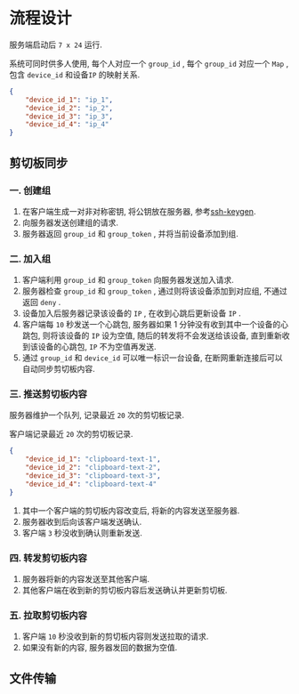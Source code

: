 # 流程设计

服务端启动后 `7 x 24` 运行.

系统可同时供多人使用, 每个人对应一个 `group_id` , 每个 `group_id` 对应一个 `Map` , 包含 `device_id` 和设备`IP` 的映射关系.

```json
{
	"device_id_1": "ip_1",
	"device_id_2": "ip_2",
	"device_id_3": "ip_3",
	"device_id_4": "ip_4"
}
```

## 剪切板同步

### 一. 创建组

1. 在客户端生成一对非对称密钥, 将公钥放在服务器, 参考[ssh-keygen](https://www.ssh.com/ssh/keygen/).
2. 向服务器发送创建组的请求.
3. 服务器返回 `group_id` 和  `group_token` , 并将当前设备添加到组.

### 二. 加入组

1. 客户端利用 `group_id` 和  `group_token` 向服务器发送加入请求.
2. 服务器检查 `group_id` 和  `group_token` , 通过则将该设备添加到对应组, 不通过返回 `deny` .
3. 设备加入后服务器记录该设备的 `IP` , 在收到心跳后更新设备 `IP` .
4. 客户端每 `10` 秒发送一个心跳包, 服务器如果 1 分钟没有收到其中一个设备的心跳包, 则将该设备的 `IP` 设为空值, 随后的转发将不会发送给该设备, 直到重新收到该设备的心跳包, `IP` 不为空值再发送.
5. 通过 `group_id` 和 `device_id` 可以唯一标识一台设备, 在断网重新连接后可以自动同步剪切板内容.

### 三. 推送剪切板内容

服务器维护一个队列, 记录最近 `20` 次的剪切板记录.

客户端记录最近 `20` 次的剪切板记录.

```json
{
	"device_id_1": "clipboard-text-1",
	"device_id_2": "clipboard-text-2",
	"device_id_3": "clipboard-text-3",
	"device_id_4": "clipboard-text-4"
}
```

1. 其中一个客户端的剪切板内容改变后, 将新的内容发送至服务器.
2. 服务器收到后向该客户端发送确认.
3. 客户端 `3` 秒没收到确认则重新发送.

### 四. 转发剪切板内容

1. 服务器将新的内容发送至其他客户端.
2. 其他客户端在收到新的剪切板内容后发送确认并更新剪切板.

### 五. 拉取剪切板内容

1. 客户端 `10` 秒没收到新的剪切板内容则发送拉取的请求.
2. 如果没有新的内容, 服务器发回的数据为空值.

## 文件传输

